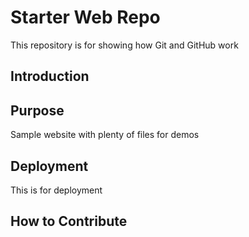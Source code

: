 # Starter Web Repo

This repository is for showing how Git and GitHub work

## Introduction

## Purpose

Sample website with plenty of files for demos

## Deployment
This is for deployment

## How to Contribute
